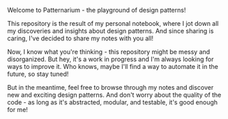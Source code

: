 Welcome to Patternarium - the playground of design patterns!

This repository is the result of my personal notebook, where I jot down all my discoveries and insights about design patterns. And since sharing is caring, I've decided to share my notes with you all!

Now, I know what you're thinking - this repository might be messy and disorganized. But hey, it's a work in progress and I'm always looking for ways to improve it. Who knows, maybe I'll find a way to automate it in the future, so stay tuned!

But in the meantime, feel free to browse through my notes and discover new and exciting design patterns. And don't worry about the quality of the code - as long as it's abstracted, modular, and testable, it's good enough for me!

